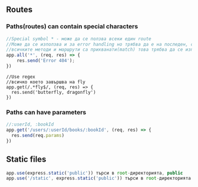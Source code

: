 ## Routes
### Paths(routes) can contain special characters
```javascript
//Special symbol * - може да се ползва всеки един route
//Може да се използва и за error handling но трябва да е на последен, след като
//всичките методи и маршрути са прихванати(match) това трябва да се изпълни последно
app.all('*', (req, res) => {
    res.send('Error 404');
})
```
```
//Use regex
//всичко което завършва на fly
app.get(/.*fly$/, (req, res) => {
  res.send('butterfly, dragonfly')
})
```
### Paths can have parameters
```js
//:userId, :bookId
app.get('/users/:userId/books/:bookId', (req, res) => {
  res.send(req.params)
})
```

## Static files
```js
app.use(express.static('public')) търси в root-директорията, public
app.use('/static', express.static('public')) търси в root-директорията /static/public/

```
